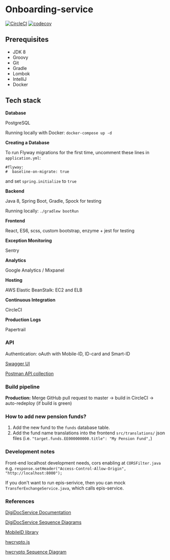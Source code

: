 # Onboarding-service

[![CircleCI](https://circleci.com/gh/TulevaEE/onboarding-service/tree/master.svg?style=shield)](https://circleci.com/gh/TulevaEE/onboarding-service/tree/master)
[![codecov](https://codecov.io/gh/TulevaEE/onboarding-service/branch/master/graph/badge.svg)](https://codecov.io/gh/TulevaEE/onboarding-service)

## Prerequisites
 
- JDK 8
- Groovy
- Git
- Gradle
- Lombok
- IntelliJ
- Docker

## Tech stack

**Database**

PostgreSQL

Running locally with Docker: `docker-compose up -d`

**Creating a Database**

To run Flyway migrations for the first time, uncomment these lines in `application.yml`:
```
#flyway:
#  baseline-on-migrate: true
```

and set `spring.initialize` to `true`

**Backend**

Java 8, Spring Boot, Gradle, Spock for testing

Running locally: `./gradlew bootRun`

**Frontend**

React, ES6, scss, custom bootstrap, enzyme + jest for testing

**Exception Monitoring**

Sentry

**Analytics**

Google Analytics / Mixpanel

**Hosting**

AWS Elastic BeanStalk: EC2 and ELB

**Continuous Integration**

CircleCI

**Production Logs**

Papertrail

### API

Authentication: oAuth with Mobile-ID, ID-card and Smart-ID

[Swagger UI](https://onboarding-service.tuleva.ee/swagger-ui.html)

[Postman API collection](reference/api.postman_collection)


### Build pipeline

**Production:**
Merge GitHub pull request to master -> build in CircleCI -> auto-redeploy (if build is green)

### How to add new pension funds?
1. Add the new fund to the `funds` database table.
2. Add the fund name translations into the frontend `src/translations/` json files (i.e. `"target.funds.EE000000000.title": "My Pension Fund",`)

### Development notes

Front-end localhost development needs, cors enabling at `CORSFilter.java`
e.g. `response.setHeader("Access-Control-Allow-Origin", "http://localhost:8000");`

If you don't want to run epis-serivice,
then you can mock `TransferExchangeService.java`, which calls epis-service.

### References

[DigiDocService Documentation](http://sk-eid.github.io/dds-documentation/)

[DigiDocService Sequence Diagrams](https://eid.eesti.ee/index.php/Sample_applications#Web_form)

[MobileID library](https://github.com/ErkoRisthein/mobileid)

[hwcrypto.js](https://hwcrypto.github.io/)

[hwcrypto Sequence Diagram](https://github.com/hwcrypto/hwcrypto.js/wiki/SequenceDiagram)
